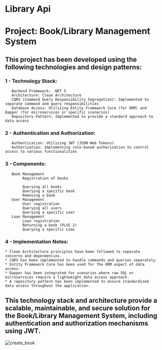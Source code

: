 # Library Api 
# Project: Book/Library Management System

## This project has been developed using the following technologies and design patterns:
### 1 - Technology Stack:
       Backend Framework: .NET 5
       Architecture: Clean Architecture
       CQRS (Command Query Responsibility Segregation): Implemented to separate command and query responsibilities
       Database Access: Utilizing Entity Framework Core (for ORM) and Dapper (for microservices or specific scenarios)
       Repository Pattern: Implemented to provide a standard approach to data access

### 2 - Authentication and Authorization:
       Authentication: Utilizing JWT (JSON Web Tokens)
       Authorization: Implementing role-based authorization to control access to various functionalities
      
### 3 - Components:
       Book Management
            Registration of books
            
            Querying all books
            Querying a specific book
            Removing a book
       User Management
            User registration 
            Querying all users
            Querying a specific user
       Loan Management
            Loan registration 
            Returning a book (PLUS 2)
            Querying a specific Loan

### 4 - Implementation Notes:

    * Clean Architecture principles have been followed to separate concerns and dependencies.
    * CQRS has been implemented to handle commands and queries separately.
    * Entity Framework Core has been used for the ORM aspect of data access.
    * Dapper has been integrated for scenarios where raw SQL or microservices require a lightweight data access approach.
    * A repository pattern has been implemented to ensure standardized data access throughout the application.



## This technology stack and architecture provide a scalable, maintainable, and secure solution for the Book/Library Management System, including authentication and authorization mechanisms using JWT.

![create_book](https://github.com/HenriqueLopesDeSouza/Library.Api/assets/43977679/3ff9ac7c-6b90-450c-a0c7-3686376b48ac)




